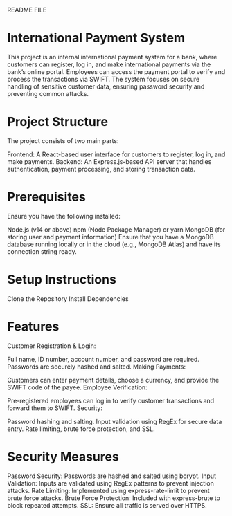 README FILE 

# International Payment System
This project is an internal international payment system for a bank, where customers can register, log in, and make international payments via the bank’s online portal. Employees can access the payment portal to verify and process the transactions via SWIFT. The system focuses on secure handling of sensitive customer data, ensuring password security and preventing common attacks.

# Project Structure
The project consists of two main parts:

Frontend: A React-based user interface for customers to register, log in, and make payments. Backend: An Express.js-based API server that handles authentication, payment processing, and storing transaction data.

# Prerequisites
Ensure you have the following installed:

Node.js (v14 or above) npm (Node Package Manager) or yarn MongoDB (for storing user and payment information) Ensure that you have a MongoDB database running locally or in the cloud (e.g., MongoDB Atlas) and have its connection string ready.

# Setup Instructions
Clone the Repository
Install Dependencies

# Features
Customer Registration & Login:

Full name, ID number, account number, and password are required. Passwords are securely hashed and salted. Making Payments:

Customers can enter payment details, choose a currency, and provide the SWIFT code of the payee. Employee Verification:

Pre-registered employees can log in to verify customer transactions and forward them to SWIFT. Security:

Password hashing and salting. Input validation using RegEx for secure data entry. Rate limiting, brute force protection, and SSL.

# Security Measures
Password Security: Passwords are hashed and salted using bcrypt. Input Validation: Inputs are validated using RegEx patterns to prevent injection attacks. Rate Limiting: Implemented using express-rate-limit to prevent brute force attacks. Brute Force Protection: Included with express-brute to block repeated attempts. SSL: Ensure all traffic is served over HTTPS.

